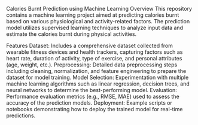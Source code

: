 Calories Burnt Prediction using Machine Learning
Overview
This repository contains a machine learning project aimed at predicting calories burnt based on various physiological and activity-related factors. The prediction model utilizes supervised learning techniques to analyze input data and estimate the calories burnt during physical activities.

Features
Dataset: Includes a comprehensive dataset collected from wearable fitness devices and health trackers, capturing factors such as heart rate, duration of activity, type of exercise, and personal attributes (age, weight, etc.).
Preprocessing: Detailed data preprocessing steps including cleaning, normalization, and feature engineering to prepare the dataset for model training.
Model Selection: Experimentation with multiple machine learning algorithms such as linear regression, decision trees, and neural networks to determine the best-performing model.
Evaluation: Performance evaluation metrics (e.g., RMSE, MAE) used to assess the accuracy of the prediction models.
Deployment: Example scripts or notebooks demonstrating how to deploy the trained model for real-time predictions.
